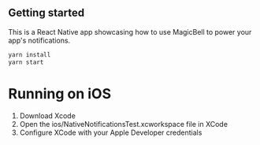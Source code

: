 ## Getting started

This is a React Native app showcasing how to use MagicBell to power your app's notifications.

```sh
yarn install
yarn start
```

# Running on iOS

1. Download Xcode
2. Open the ios/NativeNotificationsTest.xcworkspace file in XCode
3. Configure XCode with your Apple Developer credentials
